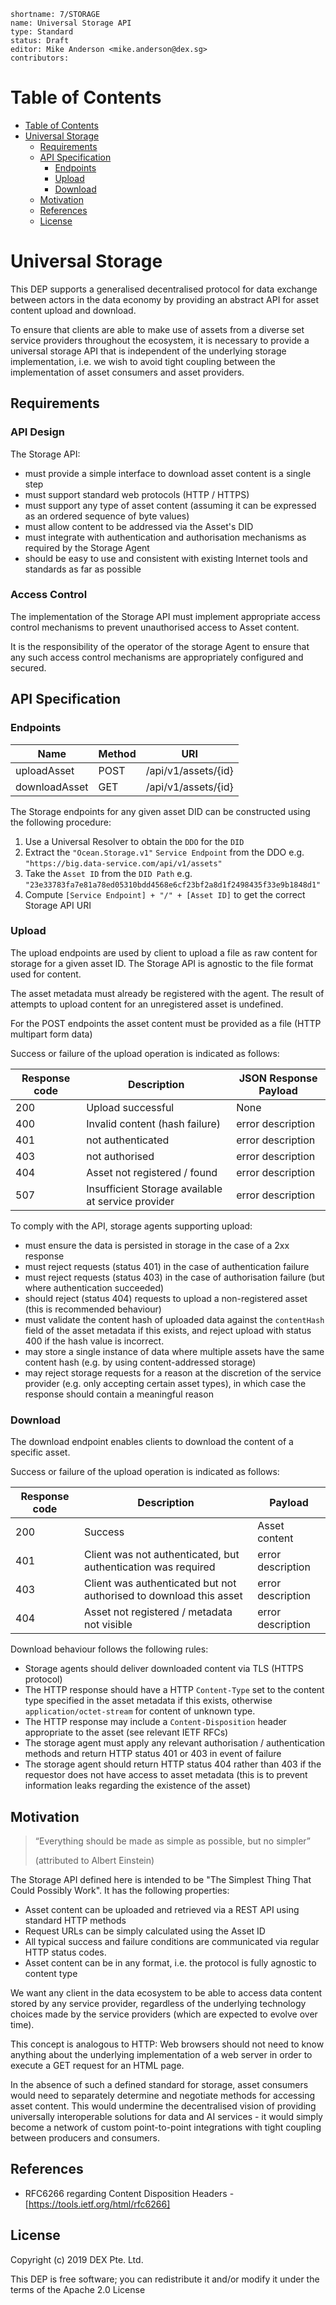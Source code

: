 ```
shortname: 7/STORAGE
name: Universal Storage API
type: Standard
status: Draft
editor: Mike Anderson <mike.anderson@dex.sg>
contributors: 
```

Table of Contents
=================

   * [Table of Contents](#table-of-contents)
   * [Universal Storage](#universal-storage)
      * [Requirements](#requirements)
      * [API Specification](#api-specification)
         * [Endpoints](#endpoints)
         * [Upload](#upload)
         * [Download](#download)
      * [Motivation](#motivation)
      * [References](#references)
      * [License](#license)


# Universal Storage 

This DEP supports a generalised decentralised protocol for data exchange between actors 
in the data economy by providing an abstract API for asset content upload and download.

To ensure that clients are able to make use of assets from a diverse set service providers 
throughout the ecosystem, it is necessary to provide a universal storage API that is independent 
of the underlying storage implementation,
i.e. we wish to avoid tight coupling between the implementation of asset consumers and asset providers. 



## Requirements

### API Design

The Storage API:

- must provide a simple interface to download asset content is a single step
- must support standard web protocols (HTTP / HTTPS)
- must support any type of asset content (assuming it can be expressed as an ordered sequence of byte values)
- must allow content to be addressed via the Asset's DID
- must integrate with authentication and authorisation mechanisms as required by the Storage Agent
- should be easy to use and consistent with existing Internet tools and standards as far as possible

### Access Control

The implementation of the Storage API must implement appropriate access control mechanisms to prevent
unauthorised access to Asset content.

It is the responsibility of the operator of the storage Agent to ensure that any such access control 
mechanisms are appropriately configured and secured.

## API Specification

### Endpoints

| Name             | Method | URI                          |
|------------------|--------|------------------------------|
| uploadAsset      | POST   | /api/v1/assets/{id}          |
| downloadAsset    | GET    | /api/v1/assets/{id}          |

The Storage endpoints for any given asset DID can be constructed using the following procedure:

1. Use a Universal Resolver to obtain the `DDO` for the `DID`
2. Extract the `"Ocean.Storage.v1"` `Service Endpoint` from the DDO e.g. `"https://big.data-service.com/api/v1/assets"`
3. Take the `Asset ID` from the `DID Path` e.g. `"23e33783fa7e81a78ed05310bdd4568e6cf23bf2a8d1f2498435f33e9b1848d1"`
4. Compute `[Service Endpoint] + "/" + [Asset ID]` to get the correct Storage API URI

### Upload

The upload endpoints are used by client to upload a file as raw content for storage for a given
asset ID. The Storage API is agnostic to the file format used for content.

The asset metadata must already be registered with the agent. The result of
attempts to upload content for an unregistered asset is undefined.

For the POST endpoints the asset content must be provided as a file (HTTP multipart form data)

Success or failure of the upload operation is indicated as follows:

| Response code | Description                                        | JSON Response Payload |  
|---------------|----------------------------------------------------|-----------------------|
|           200 | Upload successful                                  | None                  |
|           400 | Invalid content (hash failure)                     | error description     |
|           401 | not authenticated                                  | error description     |
|           403 | not authorised                                     | error description     |
|           404 | Asset not registered / found                       | error description     |
|           507 | Insufficient Storage available at service provider | error description     |

To comply with the API, storage agents supporting upload:
- must ensure the data is persisted in storage in the case of a 2xx response
- must reject requests (status 401) in the case of authentication failure
- must reject requests (status 403) in the case of authorisation failure (but where authentication succeeded)
- should reject (status 404) requests to upload a non-registered asset (this is recommended behaviour)
- must validate the content hash of uploaded data against the `contentHash` field of the asset metadata if this exists, and reject upload with status 400 if the hash value is incorrect.
- may store a single instance of data where multiple assets have the same content hash (e.g. by using content-addressed storage)
- may reject storage requests for a reason at the discretion of the service provider (e.g. only accepting certain asset types), in which case the response should contain a meaningful reason

### Download

The download endpoint enables clients to download the content of a specific asset.

Success or failure of the upload operation is indicated as follows:

| Response code | Description                                                         | Payload           |
|---------------|---------------------------------------------------------------------|-------------------|
|           200 | Success                                                             | Asset content     |
|           401 | Client was not authenticated, but authentication was required       | error description |
|           403 | Client was authenticated but not authorised to download this asset  | error description |
|           404 | Asset not registered / metadata not visible                         | error description |


Download behaviour follows the following rules:
- Storage agents should deliver downloaded content via TLS (HTTPS protocol)
- The HTTP response should have a HTTP `Content-Type` set to the content type specified in the asset metadata if this exists, otherwise `application/octet-stream` for content of unknown type.
- The HTTP response may include a `Content-Disposition` header appropriate to the asset (see relevant IETF RFCs)
- The storage agent must apply any relevant authorisation / authentication methods and return HTTP status 401 or 403 in event of failure
- The storage agent should return HTTP status 404 rather than 403 if the requestor does not have access to asset metadata (this is to prevent information leaks regarding the existence of the asset)


## Motivation

> “Everything should be made as simple as possible, but no simpler”
>
> (attributed to Albert Einstein)

The Storage API defined here is intended to be "The Simplest Thing That Could Possibly Work". It has the following 
properties:
- Asset content can be uploaded and retrieved via a REST API using standard HTTP methods
- Request URLs can be simply calculated using the Asset ID
- All typical success and failure conditions are communicated via regular HTTP status codes.
- Asset content can be in any format, i.e. the protocol is fully agnostic to content type

We want any client in the data ecosystem to be able to access data content stored by any service provider, 
regardless of the underlying technology choices made by the service providers (which are expected to evolve
 over time). 
 
This concept is analogous to HTTP: Web browsers should not need to know anything about the underlying 
implementation of a web server in order to execute a GET request for an HTML page. 

In the absence of such a defined standard for storage, asset consumers would need to separately determine and negotiate
methods for accessing asset content. This would undermine the decentralised vision of providing universally interoperable
solutions for data and AI services - it would simply become a network of custom point-to-point integrations with
tight coupling between producers and consumers.



## References

* RFC6266 regarding Content Disposition Headers - [https://tools.ietf.org/html/rfc6266]

## License

Copyright (c) 2019 DEX Pte. Ltd.

This DEP is free software; you can redistribute it and/or modify it under the terms of the Apache 2.0 License

